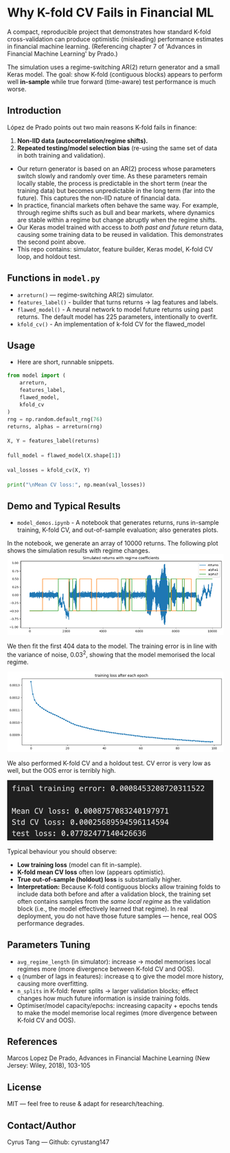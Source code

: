 # Why K-fold CV Fails in Financial ML
A compact, reproducible project that demonstrates how standard K-fold cross-validation can produce optimistic (misleading) performance estimates in financial machine learning. (Referencing chapter 7 of 'Advances in Financial Machine Learning' by Prado.)

The simulation uses a regime-switching AR(2) return generator and a small Keras model. The goal: show K-fold (contiguous blocks) appears to perform well **in-sample** while true forward (time-aware) test performance is much worse.

## Introduction

López de Prado points out two main reasons K-fold fails in finance:

1. **Non-IID data (autocorrelation/regime shifts).**
2. **Repeated testing/model selection bias** (re-using the same set of data in both training and validation).

* Our return generator is based on an AR(2) process whose parameters switch slowly and randomly over time. As these parameters remain locally stable, the process is predictable in the short term (near the training data) but becomes unpredictable in the long term (far into the future). This captures the non-IID nature of financial data.
* In practice, financial markets often behave the same way. For example, through regime shifts such as bull and bear markets, where dynamics are stable within a regime but change abruptly when the regime shifts.
* Our Keras model trained with access to *both past and future* return data, causing some training data to be reused in validation. This demonstrates the second point above.
* This repo contains: simulator, feature builder, Keras model, K-fold CV loop, and holdout test. 

## Functions in `model.py`

* `arreturn()` — regime-switching AR(2) simulator.
* `features_label()` - builder that turns returns → lag features and labels.
* `flawed_model()` - A neural network to model future returns using past returns. The default model has 225 parameters, intentionally to overfit.
* `kfold_cv()` - An implementation of k-fold CV for the flawed_model 

## Usage

* Here are short, runnable snippets.

```py
from model import (
    arreturn,
    features_label,
    flawed_model,
    kfold_cv
)
rng = np.random.default_rng(76)
returns, alphas = arreturn(rng)

X, Y = features_label(returns)

full_model = flawed_model(X.shape[1])

val_losses = kfold_cv(X, Y)

print("\nMean CV loss:", np.mean(val_losses))
```


## Demo and Typical Results

* `model_demos.ipynb` -  A notebook that generates returns, runs in-sample training, K-fold CV, and out-of-sample evaluation; also generates plots.

In the notebook, we generate an array of 10000 returns. The following plot shows the simulation results with regime changes.
![Showcase 1](plots/plot1.png)

We then fit the first 404 data to the model. The training error is in line with the variance of noise, $0.03^2$, showing that the model memorised the local regime.

![Showcase 2](plots/plot2.png)

We also performed K-fold CV and a holdout test. CV error is very low as well, but the OOS error is terribly high.

<img src="https://github.com/cyrustang147/Why-K-fold-CV-fails-in-financial-ML/blob/main/plots/table1.png" width="480">


Typical behaviour you should observe:

* **Low training loss** (model can fit in-sample).
* **K-fold mean CV loss** often low (appears optimistic).
* **True out-of-sample (holdout) loss** is substantially higher.
* **Interpretation:** Because K-fold contiguous blocks allow training folds to include data both before and after a validation block, the training set often contains samples from the *same local regime* as the validation block (i.e., the model effectively learned that regime). In real deployment, you do not have those future samples — hence, real OOS performance degrades.

## Parameters Tuning

* `avg_regime_length` (in simulator): increase → model memorises local regimes more (more divergence between K-fold CV and OOS).
* `q` (number of lags in features): increase q to give the model more history, causing more overfitting.
* `n_splits` in K-fold: fewer splits → larger validation blocks; effect changes how much future information is inside training folds.
* Optimiser/model capacity/epochs: increasing capacity + epochs tends to make the model memorise local regimes (more divergence between K-fold CV and OOS).


## References

Marcos Lopez De Prado, Advances in Financial Machine Learning (New Jersey: Wiley, 2018), 103-105

## License

MIT — feel free to reuse & adapt for research/teaching. 

## Contact/Author

Cyrus Tang — Github: cyrustang147


